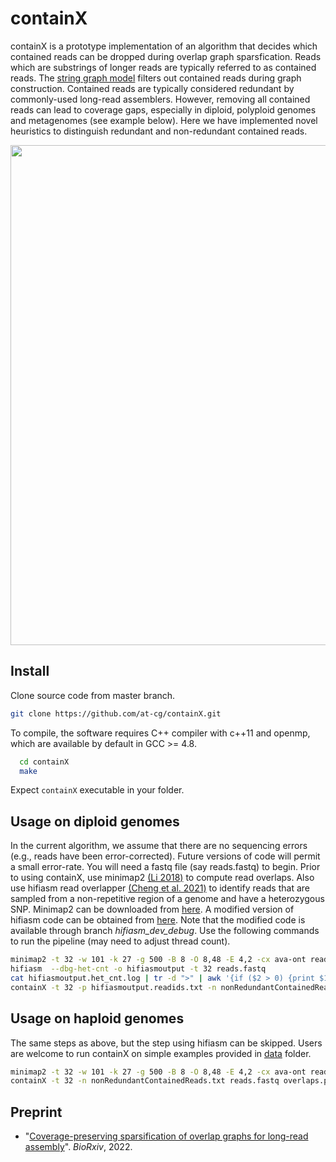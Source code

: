 containX
========================================================================

containX is a prototype implementation of an algorithm that decides which contained reads can be dropped during overlap graph sparsfication. Reads which are substrings of longer reads are typically referred to as contained reads. The [string graph model](https://doi.org/10.1093/bioinformatics/bti1114) filters out contained reads during graph construction. Contained reads are typically considered redundant by commonly-used long-read assemblers. However, removing all contained reads can lead to coverage gaps, especially in diploid, polyploid genomes and metagenomes (see example below). Here we have implemented novel heuristics to distinguish redundant and non-redundant contained reads.

<p align="center">
<img src="./data/README-Illustration.jpeg" width=800px"> <br>
</p>

## Install

Clone source code from master branch.
  ```sh
  git clone https://github.com/at-cg/containX.git
  ```
To compile, the software requires C++ compiler with c++11 and openmp, which are available by default in GCC >= 4.8.
  ```sh
	cd containX
	make
  ```
Expect `containX` executable in your folder.

## Usage on diploid genomes

In the current algorithm, we assume that there are no sequencing errors (e.g., reads have been error-corrected). Future versions of code will permit a small error-rate. You will need a fastq file (say reads.fastq) to begin. Prior to using containX, use minimap2 [(Li 2018)](https://doi.org/10.1093/bioinformatics/bty191) to compute read overlaps. Also use hifiasm read overlapper [(Cheng et al. 2021)](https://doi.org/10.1038/s41592-020-01056-5) to identify reads that are sampled from a non-repetitive region of a genome and have a heterozygous SNP. Minimap2  can be downloaded from [here](https://github.com/lh3/minimap2/releases). A modified version of hifiasm code can be obtained from [here](https://github.com/cjain7/hifiasm/tree/hifiasm_dev_debug). Note that the modified code is available through branch *hifiasm_dev_debug*. Use the following commands to run the pipeline (may need to adjust thread count). 
```sh
minimap2 -t 32 -w 101 -k 27 -g 500 -B 8 -O 8,48 -E 4,2 -cx ava-ont reads.fastq reads.fastq > overlaps.paf
hifiasm  --dbg-het-cnt -o hifiasmoutput -t 32 reads.fastq
cat hifiasmoutput.het_cnt.log | tr -d ">" | awk '{if ($2 > 0) {print $1}}' > hifiasmoutput.readids.txt
containX -t 32 -p hifiasmoutput.readids.txt -n nonRedundantContainedReads.txt reads.fastq overlaps.paf
```

## Usage on haploid genomes

The same steps as above, but the step using hifiasm can be skipped. Users are welcome to run containX on simple examples provided in [data](data) folder.
```sh
minimap2 -t 32 -w 101 -k 27 -g 500 -B 8 -O 8,48 -E 4,2 -cx ava-ont reads.fastq reads.fastq > overlaps.paf
containX -t 32 -n nonRedundantContainedReads.txt reads.fastq overlaps.paf
```

## Preprint

- "[Coverage-preserving sparsification of overlap graphs for long-read assembly](https://doi.org/10.1101/2022.03.17.484715)". *BioRxiv*, 2022.
